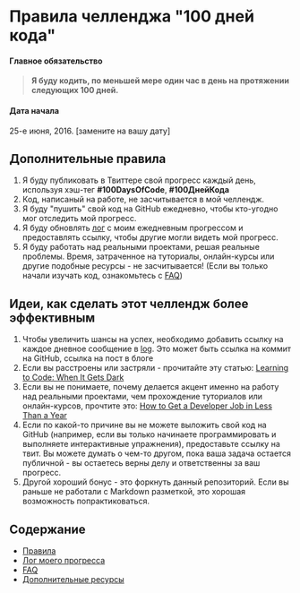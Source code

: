 # Правила челленджа "100 дней кода"

#### Главное обязательство
> **Я буду кодить, по меньшей мере один час в день на протяжении следующих 100 дней.**

#### Дата начала
25-е июня, 2016. [замените на вашу дату]

## Дополнительные правила
1. Я буду публиковать в Твиттере свой прогресс каждый день, используя хэш-тег **#100DaysOfCode**, **#100ДнейКода**
2. Код, написаный на работе, не засчитывается в мой челлендж.
3. Я буду "пушить" свой код на GitHub ежедневно, чтобы кто-угодно мог отследить мой прогресс.
4. Я буду обновлять [лог](log.md) с моим ежедневным прогрессом и предоставлять ссылку, чтобы другие могли видеть мой прогресс.
5. Я буду работать над реальными проектами, решая реальные проблемы. Время, затраченное на туториалы, онлайн-курсы или другие подобные ресурсы - не засчитывается! (Если вы только начали изучать код, ознакомьтесь с [FAQ](FAQ.md))


## Идеи, как сделать этот челлендж более эффективным
1. Чтобы увеличить шансы на успех, необходимо добавить ссылку на каждое дневное сообщение в [log](log.md). Это может быть ссылка на коммит на GitHub, ссылка на пост в блоге
2. Если вы расстроены или застряли - прочитайте эту статью: [Learning to Code: When It Gets Dark](https://medium.freecodecamp.com/learning-to-code-when-it-gets-dark-e485edfb58fd)
3. Если вы не понимаете, почему делается акцент именно на работу над реальными проектами, чем прохождение туториалов или онлайн-курсов, прочтите это: [How to Get a Developer Job in Less Than a Year](https://medium.freecodecamp.com/how-to-get-a-developer-job-in-less-than-a-year-c27bbfe71645)
4. Если по какой-то причине вы не можете выложить свой код на GitHub (например, если вы только начинаете программировать и выполняете интерактивные упражнения), предоставьте ссылку на твит. Вы можете думать о чем-то другом, пока ваша задача остается публичной - вы остаетесь верны делу и ответственны за ваш прогресс.
5. Другой хороший бонус - это форкнуть данный репозиторий. Если вы раньше не работали с Markdown разметкой, это хорошая возможность попрактиковаться.

## Содержание
* [Правила](rules.md)
* [Лог моего прогресса](log.md)
* [FAQ](FAQ.md)
* [Дополнительные ресурсы](resources.md)
